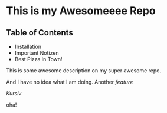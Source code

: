 This is my Awesomeeee Repo
===========================

## Table of Contents

- Installation
- Important Notizen
- Best Pizza in Town!

This is some awesome description on my super awesome repo.

And I have no idea what I  am doing.
Another _feature_

*Kursiv*

oha!
